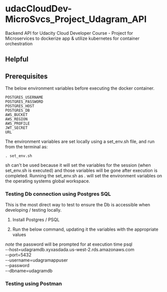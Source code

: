 # udacCloudDev-MicroSvcs_Project_Udagram_API
Backend API for Udacity Cloud Developer Course - Project for Microservices to dockerize app &amp; utilize kubernetes for container orchestration

## Helpful

## Prerequisites
The below environment variables before executing the docker container.

    POSTGRES_USERNAME
    POSTGRES_PASSWORD
    POSTGRES_HOST
    POSTGRES_DB
    AWS_BUCKET
    AWS_REGION
    AWS_PROFILE
    JWT_SECRET
    URL

The environment variables are set locally using a set_env.sh file, and run from the terminal as:
```
. set_env.sh
```

sh can't be used because it will set the variables for the session (when set_env.sh is executed) and those variables will be gone after execution is completed. Running the set_env.sh as *.* will set the environment variables on the operating systems global workspace.

### Testing Db connection using Postgres SQL

This is the most direct way to test to ensure the Db is accessible when developing / testing locally.

1. Install Postgres / PSQL

2. Run the below command, updating it the variables with the appropriate values

*note* the password will be prompted for at execution time
psql \
   --host=udagramdb.xyxasdada.us-west-2.rds.amazonaws.com \
   --port=5432 \
   --username=udagramappuser \
   --password \
   --dbname=udagramdb 


### Testing using Postman
